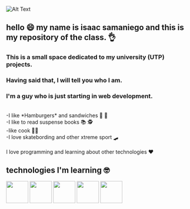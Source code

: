   ![Alt Text](https://media.giphy.com/media/ACzsN9dhQuOZ6RYXcM/giphy.gif)
  ## hello 😄 my name is isaac samaniego and this is my repository of the class. 👌 <br>
  ### This is a small space dedicated to my university (UTP) projects.  <br>
  ### Having said that, I will tell you who I am.  <br>
  ### I'm a guy who is just starting in web development.  <br>
<br>
-I like *Hamburgers* and sandwiches 🍔 🍕 <br>
-I like to read suspense books 📚 🕵️ <br>
-like cook 👨‍🍳 <br>
-I love skatebording and other xtreme sport 🛹 <br>
<br>
I love programming and learning about other technologies ❤️

## technologies I'm learning 🤓

<img src="https://user-images.githubusercontent.com/104814319/206405442-21043206-19d8-42af-bd48-5ceeb15f506e.png" width=60> <img src="https://user-images.githubusercontent.com/104814319/206405426-1394a156-af88-4aa1-9591-2e022768ab82.png" width=60> <img src="https://user-images.githubusercontent.com/104814319/206405461-b47ad80e-0fe5-4c05-ac29-8840d935a274.png" width=60> <img src="https://user-images.githubusercontent.com/104814319/206405476-90502610-2828-4a73-9e4b-c41d116749cc.png" width=60> <img src="https://user-images.githubusercontent.com/104814319/206405481-8c5be62a-e2c1-4f8a-ab30-15f2b468a8bb.png" width=60>

